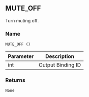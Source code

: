 ## MUTE\_OFF

Turn muting off.


### Name

`MUTE_OFF ()`


| Parameter | Description       |
| --------- | ----------------- |
| int       | Output Binding ID |


### Returns

`None`